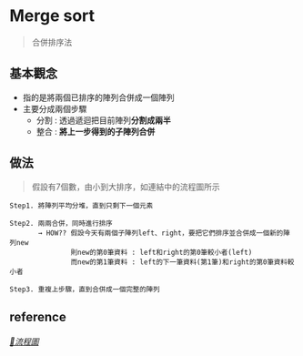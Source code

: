 # Merge sort
>合併排序法

## 基本觀念
* 指的是將兩個已排序的陣列合併成一個陣列
* 主要分成兩個步驟
    * 分割 : 透過遞迴把目前陣列**分割成兩半**
    * 整合 : **將上一步得到的子陣列合併**
      
## 做法
   >假設有7個數，由小到大排序，如連結中的流程圖所示
   
    Step1. 將陣列平均分堆，直到只剩下一個元素
             
    Step2. 兩兩合併，同時進行排序
           → HOW?? 假設今天有兩個子陣列left、right，要把它們排序並合併成一個新的陣列new
                   則new的第0筆資料 : left和right的第0筆較小者(left)
                   而new的第1筆資料 : left的下一筆資料(第1筆)和right的第0筆資料較小者                
                         
    Step3. 重複上步驟，直到合併成一個完整的陣列 
   
## reference
###### [🔗流程圖](https://github.com/zhaoqieyu/LearningNotes/blob/master/pictures/%E6%B5%81%E7%A8%8B%E5%9C%96_Merge%20Sort.jpg)
